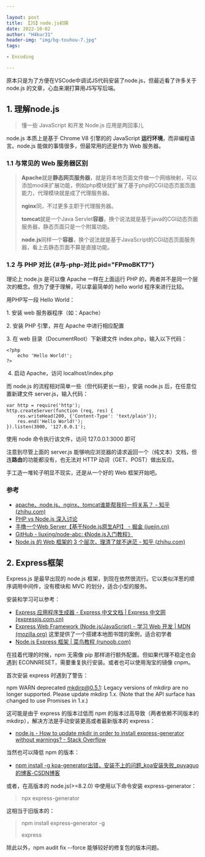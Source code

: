 ```yaml
---

layout: post
title: 【JS】node.js初探
date: 2022-10-02
author: "H4kur31"
header-img: "img/bg-touhou-7.jpg"
tags: 

- Encoding

---
```


原本只是为了方便在VSCode中调试JS代码安装了node.js，但最近看了许多关于
node.js 的文章，心血来潮打算用JS写写后端。

## 1. 理解node.js

> 懂一些 JavaScript 和开发 Node.js 应用是两回事儿

node.js 本质上是基于 Chrome V8 引擎的的 JavaScript
**运行环境**，而非编程语言。node.js 能做的事情很多，但最常用的还是作为
Web 服务器。

### 1.1 与常见的 Web 服务器区别

<div>

> **Apache**就是**静态网页服务器**，就是将本地页面文件做一个网络映射，可以添加mod来扩展功能，例如php模块就扩展了基于php的CGI动态页面页面能力，代理模块就是成了代理服务器。
> 
> **nginx**同，不过更多主职于代理服务器。
> 
> **tomcat**就是一个Java
> Servlet**容器**，换个说法就是基于java的CGI动态页面服务器，静态页面只是一个附属功能。
> 
> **node.js**同样一个**容器**，换个说法就是基于JavaScript的CGI动态页面服务器，看上去静态页面不算是直接功能。

### 1.2 与 PHP 对比 {#与-php-对比 pid="FPmoBKT7"}

理论上 node.js 是可以像 Apache 一样在上面运行 PHP
的，两者并不是同一个层次的概念。但为了便于理解，可以拿最简单的 hello
world 程序来进行比较。

用PHP写一段 Hello World：

1\. 安装 web 服务器程序（如：Apache）

2\. 安装 PHP 引擎，并在 Apache 中进行相应配置

3\. 在 web 目录（DocumentRoot）下新建文件 index.php，输入以下代码：

    <?php
        echo 'Hello World!';
    ?>

 4. 启动 Apache，访问 localhost/index.php

而 node.js 的流程相对简单一些（但代码更长一些），安装 node.js
后，在任意位置新建文件 server.js，输入代码：

    var http = require('http');
    http.createServer(function (req, res) {
        res.writeHead(200, {'Content-Type': 'text/plain'});
        res.end('Hello World!');
    }).listen(3000, '127.0.0.1');

使用 node 命令执行该文件，访问 127.0.0.1:3000 即可

注意到尽管上面的 server.js
能够响应浏览器的请求返回一个（纯文本）文档，但连**路由**的功能都没有，也无法对
HTTP 动词（GET、POST）做出反应。

手工造一堆轮子明显不现实，还是从一个好的 Web 框架开始吧。

### 参考

- [apache、node.js、nginx、tomcat谁能帮我捋一捋关系？ - 知乎
  (zhihu.com)](https://www.zhihu.com/question/57688289)
- [PHP vs Node.js
  深入讨论](https://www.runoob.com/w3cnote/php-vs-node-js.html)
- [手撸一个Web Server【基于Node.js原生API】 - 掘金
  (juejin.cn)](https://juejin.cn/post/6996827368576778247)
- [GitHub - liuxing/node-abc:
  《Node.js入门教程》](https://github.com/liuxing/node-abc)
- [Node.js 的 Web 框架的 3 个层次，理清了就不迷茫 - 知乎
  (zhihu.com)](https://zhuanlan.zhihu.com/p/416742435)

## 2. Express框架

Express.js 是最早出现的 node.js
框架，到现在依然很流行。它以类似洋葱的顺序调用中间件，没有模块和 MVC
的划分，适合小型的服务。

安装和学习可以参考：

- [Express 应用程序生成器 - Express 中文文档 \| Express 中文网
  (expressjs.com.cn)](https://www.expressjs.com.cn/starter/generator.html)
- [Express Web Framework (Node.js/JavaScript) - 学习 Web 开发 \| MDN
  (mozilla.org)](https://developer.mozilla.org/zh-CN/docs/Learn/Server-side/Express_Nodejs) 这里提供了一个搭建本地图书馆的案例，适合初学者
- [Node.js Express 框架 \| 菜鸟教程
  (runoob.com)](https://www.runoob.com/nodejs/nodejs-express-framework.html)

在挂着代理的时候，npm 无需像 pip
那样进行额外配置。但如果代理不稳定也会遇到
ECONNRESET，需要重复执行安装。或者也可以使用淘宝的镜像 cnpm。

首次安装 express 时遇到了警告：

npm WARN deprecated mkdirp@0.5.1: Legacy versions of mkdirp are no
longer supported. Please update mkdirp 1.x. (Note that the API surface
has changed to use Promises in 1.x.)

这可能是由于 express 的版本过低而 npm 的版本过高导致（两者依赖不同版本的
mkdirp），解决方法是手动安装更高或者最新版本的 express：

- [node.js - How to update mkdir in order to install express-generator
  without warnings? - Stack
  Overflow](https://stackoverflow.com/questions/64439465/how-to-update-mkdir-in-order-to-install-express-generator-without-warnings)

当然也可以降低 npm 的版本：

- [npm install -g
  koa-generator出错，安装不上的问题_koa安装失败_puyaguo的博客-CSDN博客](https://blog.csdn.net/puyaguo/article/details/123662856)

或者，在高版本的 node.js(\>=8.2.0) 中使用以下命令安装
express-generator：

> npx express-generator

这相当于旧版本的：

> npm install express-generator -g
> 
> express

除此以外，npm audit fix \--force 能够较好的修复包的版本问题。

</div>
